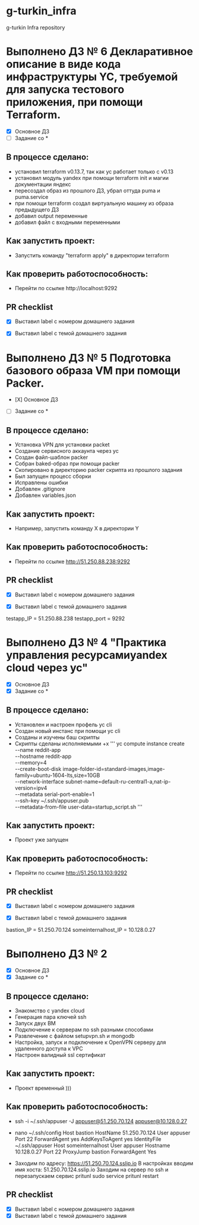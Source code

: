 # g-turkin_infra
g-turkin Infra repository

# Выполнено ДЗ № 6 Декларативное описание в виде кода инфраструктуры YC, требуемой для запуска тестового приложения, при помощи Terraform.

 - [X] Основное ДЗ
 - [ ] Задание со *

## В процессе сделано:
 - установил terraform v0.13.7, так как yc работает только с v0.13
 - установил модуль yandex при помощи terraform init и магии документации яндекс
 - пересоздал образ из прошлого ДЗ, убрал оттуда puma и puma.service
 - при помощи terraform создал виртуальную машину из образа предыдущего ДЗ
 - добавил output переменные
 - добавил файл с входными переменными

## Как запустить проект:
 - Запустить команду "terraform apply"  в директории terraform

## Как проверить работоспособность:
 - Перейти по ссылке http://localhost:9292

## PR checklist
 - [X] Выставил label с номером домашнего задания
 - [X] Выставил label с темой домашнего задания


# Выполнено ДЗ № 5 Подготовка базового образа VM при помощи Packer.

 - [Х] Основное ДЗ
 - [ ] Задание со *

## В процессе сделано:
 - Установка VPN для установки packet
 - Создание сервисного аккаунта через yc
 - Создан файл-шаблон packer
 - Собран baked-образ при помощи packer
 - Скопировано в директорию packer скрипта из прошлого задания
 - Был запущен процесс сборки
 - Исправлены ошибки
 - Добавлен .gitignore
 - Добавлен variables.json

## Как запустить проект:
 - Например, запустить команду X в директории Y

## Как проверить работоспособность:
 - Перейти по ссылке http://51.250.88.238:9292

## PR checklist
 - [X] Выставил label с номером домашнего задания
 - [X] Выставил label с темой домашнего задания


testapp_IP = 51.250.88.238
testapp_port = 9292

# Выполнено ДЗ № 4 "Практика управления ресурсамиyandex cloud через yc"

 - [X] Основное ДЗ
 - [X] Задание со *

## В процессе сделано:
 - Установлен и настроен профель yc cli
 - Создан новый инстанс при помощи yc cli
 - Созданы и изучены баш скрипты
 - Скрипты сделаны исполняемыми +х
'''
yc compute instance create \
  --name reddit-app \
  --hostname reddit-app \
  --memory=4 \
  --create-boot-disk image-folder-id=standard-images,image-family=ubuntu-1604-lts,size=10GB \
  --network-interface subnet-name=default-ru-central1-a,nat-ip-version=ipv4 \
  --metadata serial-port-enable=1 \
  --ssh-key ~/.ssh/appuser.pub \
  --metadata-from-file user-data=startup_script.sh
'''

## Как запустить проект:
 - Проект уже запущен

## Как проверить работоспособность:
 - Перейти по ссылке http://51.250.13.103:9292

## PR checklist
 - [X] Выставил label с номером домашнего задания
 - [X] Выставил label с темой домашнего задания


bastion_IP = 51.250.70.124
someinternalhost_IP = 10.128.0.27

# Выполнено ДЗ № 2

 - [X] Основное ДЗ
 - [X] Задание со *

## В процессе сделано:
 - Знакомство с yandex cloud
 - Генерация пара ключей ssh
 - Запуск двух BM
 - Подключение к серверам по ssh разными способами
 - Развлечение с файлом setupvpn.sh и mongodb
 - Настройка, запуск и подключение к OpenVPN серверу для удаленного доступа к VPC
 - Настроен валидный ssl сертификат


## Как запустить проект:
 - Проект временный )))

## Как проверить работоспособность:
 - ssh -i ~/.ssh/appuser -J appuser@51.250.70.124 appuser@10.128.0.27
 - nano ~/.ssh/config
    Host bastion
      HostName 51.250.70.124
      User appuser
      Port 22
      ForwardAgent yes
      AddKeysToAgent yes
      IdentityFile ~/.ssh/appuser
    Host someinternalhost
      User appuser
      Hostname 10.128.0.27
      Port 22
      ProxyJump bastion
      ForwardAgent Yes
  
  - Заходим по адресу: https://51.250.70.124.sslip.io
    В настройках вводим имя хоста: 51.250.70.124.sslip.io
    Заходим на сервер по ssh и перезапускаем сервис pritunl
    sudo service pritunl restart

## PR checklist
 - [X] Выставил label с номером домашнего задания
 - [X] Выставил label с темой домашнего задания
